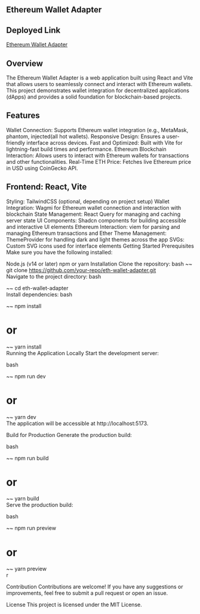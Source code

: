 ## Ethereum Wallet Adapter

## Deployed Link

<a href="https://eth-wallet-adapter-coral.vercel.app/"> Ethereum Wallet Adapter </a>


## Overview
The Ethereum Wallet Adapter is a web application built using React and Vite that allows users to seamlessly connect and interact with Ethereum wallets. This project demonstrates wallet integration for decentralized applications (dApps) and provides a solid foundation for blockchain-based projects.



## Features
Wallet Connection: Supports Ethereum wallet integration (e.g., MetaMask, phantom, injected(all hot wallets).
Responsive Design: Ensures a user-friendly interface across devices.
Fast and Optimized: Built with Vite for lightning-fast build times and performance.
Ethereum Blockchain Interaction: Allows users to interact with Ethereum wallets for transactions and other functionalities.
Real-Time ETH Price: Fetches live Ethereum price in USD using CoinGecko API.




## Frontend: React, Vite
Styling: TailwindCSS (optional, depending on project setup)
Wallet Integration: Wagmi for Ethereum wallet connection and interaction with blockchain
State Management: React Query for managing and caching server state
UI Components: Shadcn components for building accessible and interactive UI elements
Ethereum Interaction: viem for parsing and managing Ethereum transactions and Ether
Theme Management: ThemeProvider for handling dark and light themes across the app
SVGs: Custom SVG icons used for interface elements
Getting Started
Prerequisites
Make sure you have the following installed:

Node.js (v14 or later)
npm or yarn
Installation
Clone the repository:
bash
~~ git clone https://github.com/your-repo/eth-wallet-adapter.git  
Navigate to the project directory:
bash

~~ cd eth-wallet-adapter  
Install dependencies:
bash

~~ npm install  
# or  
~~ yarn install  
Running the Application Locally
Start the development server:

bash

~~ npm run dev  
# or  
~~ yarn dev  
The application will be accessible at http://localhost:5173.

Build for Production
Generate the production build:

bash

~~ npm run build  
# or  
~~ yarn build  
Serve the production build:

bash

~~ npm run preview  
# or  
~~ yarn preview  
r

Contribution
Contributions are welcome! If you have any suggestions or improvements, feel free to submit a pull request or open an issue.

License
This project is licensed under the MIT License.
